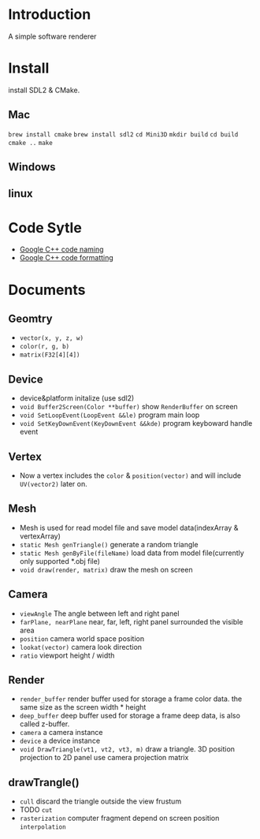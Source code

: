 # Introduction
A simple software renderer

# Install
install SDL2 & CMake.
## Mac
`brew install cmake`
`brew install sdl2`
`cd Mini3D`
`mkdir build`
`cd build`
`cmake ..`
`make`
## Windows
## linux

# Code Sytle
* [Google C++ code naming](http://zh-google-styleguide.readthedocs.io/en/latest/google-cpp-styleguide/naming/)
* [Google C++ code formatting](http://zh-google-styleguide.readthedocs.io/en/latest/google-cpp-styleguide/formatting/)

# Documents
## Geomtry
* `vector(x, y, z, w)`
* `color(r, g, b)`
* `matrix(F32[4][4])`

## Device
* device&platform initalize (use sdl2)
* `void Buffer2Screen(Color **buffer)` show `RenderBuffer` on screen
* `void SetLoopEvent(LoopEvent &&le)` program main loop
* `void SetKeyDownEvent(KeyDownEvent &&kde)` program keyboward handle event

## Vertex
* Now a vertex includes the `color` & `position(vector)` and will include `UV(vector2)` later on.

## Mesh
* Mesh is used for read model file and save model data(indexArray & vertexArray)
* `static Mesh genTriangle()` generate a random triangle
* `static Mesh genByFile(fileName)` load data from model file(currently only supported *.obj file)
* `void draw(render, matrix)` draw the mesh on screen

## Camera
* `viewAngle` The angle between left and right panel
* `farPlane, nearPlane` near, far, left, right panel surrounded the visible area
* `position` camera world space position
* `lookat(vector)` camera look direction
* `ratio` viewport height / width

## Render
* `render_buffer` render buffer used for storage a frame color data. the same size as the screen width * height
* `deep_buffer` deep buffer used for storage a frame deep data, is also called z-buffer.
* `camera` a camera instance
* `device` a device instance
* `void DrawTriangle(vt1, vt2, vt3, m)` draw a triangle. 3D position projection to 2D panel use camera projection matrix

## drawTrangle()
* `cull` discard the triangle outside the view frustum
* TODO `cut`
* `rasterization` computer fragment depend on screen position `interpolation`

